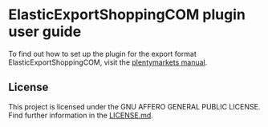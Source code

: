 # ElasticExportShoppingCOM plugin user guide

<div class="alert alert-info" role="alert">
  To find out how to set up the plugin for the export format ElasticExportShoppingCOM, visit the <a href="https://knowledge.plentymarkets.com/en/markets/price-search-engines/shopping-com" target="_blank">plentymarkets manual</a>.
</div>

## License

This project is licensed under the GNU AFFERO GENERAL PUBLIC LICENSE. Find further information in the [LICENSE.md](https://github.com/plentymarkets/plugin-elastic-export-shopping-com/blob/master/LICENSE.md).
